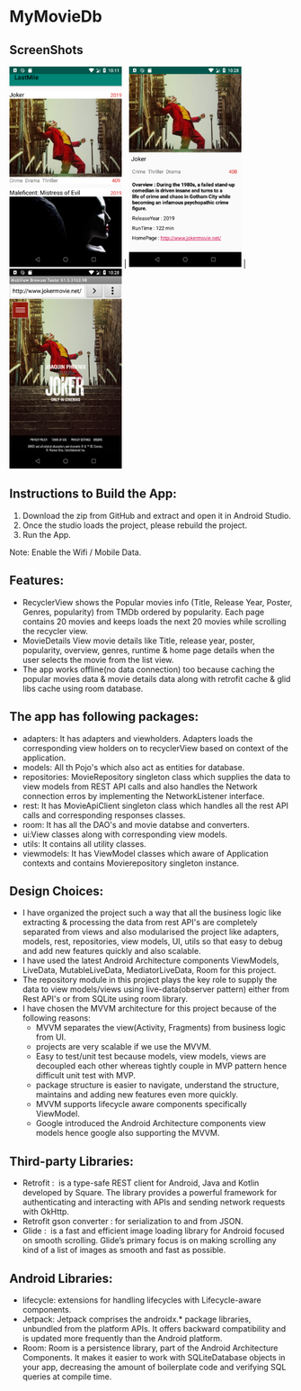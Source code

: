 # MyMovieDb
## ScreenShots
<img src="images/popular_movies.png" width=200 > | <img src="images/movie_details.png" width=200> | <img src="images/movie_web_view.png" width=200> 

## Instructions to Build the App:
1. Download the zip from GitHub and extract and open it in Android Studio.
2. Once the studio loads the project, please rebuild the project.
3. Run the App.

Note: Enable the Wifi / Mobile Data.

## Features:
- RecyclerView shows the Popular movies info (Title, Release Year, Poster, Genres, popularity) from TMDb ordered by popularity. Each page contains 20 movies and keeps loads the next 20 movies while scrolling the recycler view.
- MovieDetails View movie details like Title, release year, poster, popularity, overview, genres, runtime & home page details when the user selects the movie from the list view.
- The app works offline(no data connection) too because caching the popular movies data & movie details data along with retrofit cache & glid libs cache using room database.

## The app has following packages:
  - adapters: It has adapters and viewholders. Adapters loads the corresponding view holders on to recyclerView based on context of the application.
  - models: All th Pojo's which also act as entities for database.
  - repositories: MovieRepository singleton class which supplies the data to view models from REST API calls and also handles the Network connection erros by implementing the NetworkListener interface.
  - rest: It has MovieApiClient singleton class which handles all the rest API calls and corresponding responses classes.
  - room: It has all the DAO's and movie databse and converters.
  - ui:View classes along with corresponding view models.
  - utils: It contains all utility classes.
  - viewmodels: It has ViewModel classes which aware of Application contexts and contains Movierepository singleton instance.
 
## Design Choices:
- I have organized the project such a way that all the business logic like extracting & processing the data from rest API's are completely separated from views and also modularised the project like adapters, models, rest, repositories, view models, UI, utils so that easy to debug and add new features quickly and also scalable.
- I have used the latest Android Architecture components ViewModels, LiveData, MutableLiveData, MediatorLiveData, Room for this project.
- The repository module in this project plays the key role to supply the data to view models/views using live-data(observer pattern) either from Rest API's or from SQLite using room library.  
- I have chosen the MVVM architecture for this project because of the following reasons:
  - MVVM separates the view(Activity, Fragments) from business logic from UI.
  - projects are very scalable if we use the MVVM. 
  - Easy to test/unit test because models, view models, views are decoupled each other whereas tightly couple in MVP pattern hence difficult unit test with MVP.
  - package structure is easier to navigate, understand the structure, maintains and adding new features even more quickly.
  - MVVM supports lifecycle aware components specifically ViewModel.
  - Google introduced the Android Architecture components view models hence google also supporting the MVVM.

## Third-party Libraries:
- Retrofit :  is a type-safe REST client for Android, Java and Kotlin developed by Square. The library provides a powerful framework for authenticating and interacting with APIs and sending network requests with OkHttp.
- Retrofit gson converter : for serialization to and from JSON.
- Glide :  is a fast and efficient image loading library for Android focused on smooth scrolling. Glide’s primary focus is on making scrolling any kind of a list of images as smooth and fast as possible.

## Android Libraries:
- lifecycle: extensions for handling lifecycles with Lifecycle-aware components.
- Jetpack: Jetpack comprises the androidx.* package libraries, unbundled from the platform APIs. It offers backward compatibility and is updated more frequently than the Android platform.
- Room: Room is a persistence library, part of the Android Architecture Components. It makes it easier to work with SQLiteDatabase objects in your app, decreasing the amount of boilerplate code and verifying SQL queries at compile time.
